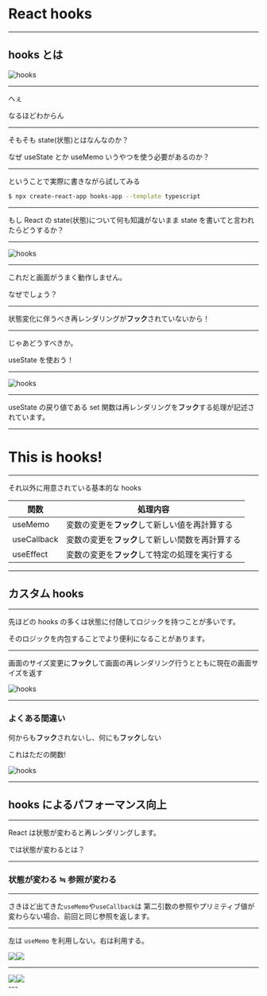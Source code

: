 # React hooks

---

## hooks とは

![hooks](/dist/assets/hooks-overview.png "hooks")

---

へぇ

なるほどわからん

---

そもそも state(状態)とはなんなのか？

なぜ useState とか useMemo いうやつを使う必要があるのか？

---

ということで実際に書きながら試してみる

```sh
$ npx create-react-app hooks-app --template typescript
```

---

もし React の state(状態)について何も知識がないまま state を書いてと言われたらどうするか？

---

![hooks](/dist/assets/hooks-original-state.png "hooks")

---

これだと画面がうまく動作しません。

なぜでしょう？

---

状態変化に伴うべき再レンダリングが**フック**されていないから！

---

じゃあどうすべきか。

useState を使おう！

---

![hooks](/dist/assets/hooks-usestate-state.png "hooks")

---

useState の戻り値である set 関数は再レンダリングを**フック**する処理が記述されています。

---

# This is hooks!

---

それ以外に用意されている基本的な hooks

| 関数        | 処理内容                                         |
| ----------- | ------------------------------------------------ |
| useMemo     | 変数の変更を**フック**して新しい値を再計算する   |
| useCallback | 変数の変更を**フック**して新しい関数を再計算する |
| useEffect   | 変数の変更を**フック**して特定の処理を実行する   |

---

## カスタム hooks

---

先ほどの hooks の多くは状態に付随してロジックを持つことが多いです。

そのロジックを内包することでより便利になることがあります。

---

画面のサイズ変更に**フック**して画面の再レンダリング行うとともに現在の画面サイズを返す

![hooks](/dist/assets/hooks-customhooks.png "hooks")

---

### よくある間違い

何からも**フック**されないし、何にも**フック**しない

これはただの関数!

![hooks](/dist/assets/hooks-mistake.png "hooks")

---

## hooks によるパフォーマンス向上

---

React は状態が変わると再レンダリングします。

では状態が変わるとは？

---

### 状態が変わる ≒ 参照が変わる

---

さきほど出てきた`useMemo`や`useCallback`は
第二引数の参照やプリミティブ値が変わらない場合、前回と同じ参照を返します。

---

左は `useMemo` を利用しない。右は利用する。

<div style="width: 100%; display: flex;">
  <img src="/dist/assets/hooks-nostate.png" />
  <img src="/dist/assets/hooks-yesstate.png" />
</div>

---

<div style="width: 100%; display: flex;">
  <img src="/dist/assets/hooks-render-nostate.png" />
  <img src="/dist/assets/hooks-render-yesstate.png" />
</div>
---
